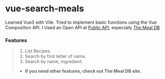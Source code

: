 # vue-search-meals

Learned Vue3 with Vite. Tried to implement basic functions using the Vue Composition API.
I Used an Open API at [Public API](https://github.com/public-apis/public-apis), especially [The Meal DB](https://www.themealdb.com/api.php)

### Features

> 1. List Recipes.
> 2. Search by first letter of name.
> 3. Search by name, ingredient.
>
> - **If you need other features, check out The Meal DB site.**
